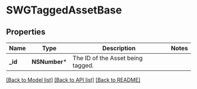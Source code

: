# SWGTaggedAssetBase

## Properties
Name | Type | Description | Notes
------------ | ------------- | ------------- | -------------
**_id** | **NSNumber*** | The ID of the Asset being tagged. | 

[[Back to Model list]](../README.md#documentation-for-models) [[Back to API list]](../README.md#documentation-for-api-endpoints) [[Back to README]](../README.md)


